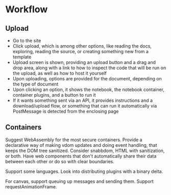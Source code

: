 # Workflow

## Upload

- Go to the site
- Click upload, which is among other options, like reading the docs, exploring, reading the source, or creating something new from a template
- Upload screen is shown, providing an upload button and a drag and drop area, along with a link to how to inspect the code that will be run on the upload, as well as how to host it yourself
- Upon uploading, options are provided for the document, depending on the type of document
- Upon clicking an option, it shows the notebook, the notebook container, container plugins, and a button to run it
- If it wants something sent via an API, it provides instructions and a download/upload flow, or something that can run it automatically via PostMessage is detected from the enclosing page

## Containers

Suggest WebAssembly for the most secure containers. Provide a declarative way of making vdom updates and doing event handling, that keeps the DOM tree sanitized. Consider snabbdom, HTML with sanitization, or both. Have web components that don't automatically share their data between each other or do so with clear boundaries.

Support some languages. Look into distributing plugins with a binary delta.

For canvas, support queuing up messages and sending them. Support requestAnimationFrame.